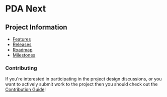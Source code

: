 # PDA Next

## Project Information

- [Features](https://github.com/PowerDNS-Admin/pda-next/blob/main/docs/wiki/project/features.md)
- [Releases](https://github.com/PowerDNS-Admin/pda-next/blob/main/docs/wiki/project/releases.md)
- [Roadmap](https://github.com/PowerDNS-Admin/pda-next/blob/main/docs/wiki/project/roadmap.md)
- [Milestones](https://github.com/PowerDNS-Admin/pda-next/blob/main/docs/wiki/project/milestones.md)

### Contributing

If you're interested in participating in the project design discussions, or you want to actively submit work to the
project then you should check out the
[Contribution Guide](https://github.com/PowerDNS-Admin/pda-next/blob/main/docs/wiki/contributing/README.md)!
